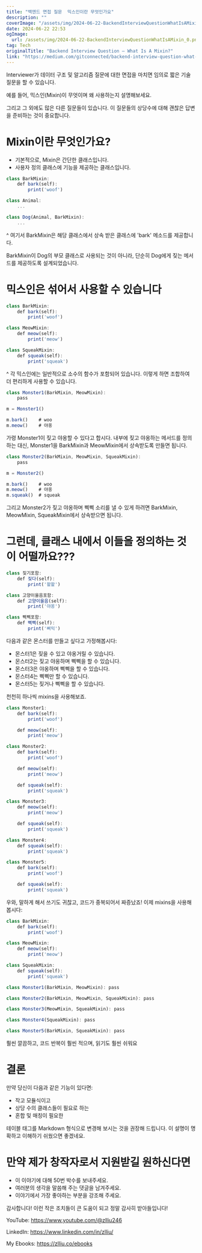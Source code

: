 ```yaml
---
title: "백엔드 면접 질문  믹스인이란 무엇인가요"
description: ""
coverImage: "/assets/img/2024-06-22-BackendInterviewQuestionWhatIsAMixin_0.png"
date: 2024-06-22 22:53
ogImage:
  url: /assets/img/2024-06-22-BackendInterviewQuestionWhatIsAMixin_0.png
tag: Tech
originalTitle: "Backend Interview Question — What Is A Mixin?"
link: "https://medium.com/gitconnected/backend-interview-question-what-is-a-mixin-3e9922838635"
---
```


Interviewer가 데이터 구조 및 알고리즘 질문에 대한 면접을 마치면 임의로 짧은 기술 질문을 할 수 있습니다.

예를 들어, 믹스인(Mixin)이 무엇이며 왜 사용하는지 설명해보세요.

그리고 그 외에도 많은 다른 질문들이 있습니다. 이 질문들의 상당수에 대해 괜찮은 답변을 준비하는 것이 중요합니다.

<div class="content-ad"></div>

# Mixin이란 무엇인가요?

- 기본적으로, Mixin은 간단한 클래스입니다.
- 사용자 정의 클래스에 기능을 제공하는 클래스입니다.

```js
class BarkMixin:
    def bark(self):
        print('woof')

class Animal:
    ...

class Dog(Animal, BarkMixin):
    ...
```

^ 여기서 BarkMixin은 해당 클래스에서 상속 받은 클래스에 'bark' 메소드를 제공합니다.

<div class="content-ad"></div>

BarkMixin이 Dog의 부모 클래스로 사용되는 것이 아니라, 단순히 Dog에게 짖는 메서드를 제공하도록 설계되었습니다.

# 믹스인은 섞어서 사용할 수 있습니다

```js
class BarkMixin:
    def bark(self):
        print('woof')

class MeowMixin:
    def meow(self):
        print('meow')

class SqueakMixin:
    def squeak(self):
        print('squeak')
```

^ 각 믹스인에는 일반적으로 소수의 함수가 포함되어 있습니다. 이렇게 하면 조합하여 더 편리하게 사용할 수 있습니다.

<div class="content-ad"></div>

```javascript
class Monster1(BarkMixin, MeowMixin):
    pass

m = Monster1()

m.bark()    # woo
m.meow()    # 야옹
```

가령 Monster1이 짖고 야옹할 수 있다고 합시다. 내부에 짖고 야옹하는 메서드를 정의하는 대신, Monster1을 BarkMixin과 MeowMixin에서 상속받도록 만들면 됩니다.

```javascript
class Monster2(BarkMixin, MeowMixin, SqueakMixin):
    pass

m = Monster2()

m.bark()    # woo
m.meow()    # 야옹
m.squeak()  # squeak
```

그리고 Monster2가 짖고 야옹하며 삑삑 소리를 낼 수 있게 하려면 BarkMixin, MeowMixin, SqueakMixin에서 상속받으면 됩니다.

<div class="content-ad"></div>

# 그런데, 클래스 내에서 이들을 정의하는 것이 어떨까요???

```js
class 짖기포함:
    def 짖다(self):
        print('왈왈')

class 고양이울음포함:
    def 고양이울음(self):
        print('야옹')

class 삑삑포함:
    def 삑삑(self):
        print('삐익')
```

다음과 같은 몬스터를 만들고 싶다고 가정해봅시다:

- 몬스터1은 짖을 수 있고 야옹거릴 수 있습니다.
- 몬스터2는 짖고 야옹하며 삑삑을 할 수 있습니다.
- 몬스터3은 야옹하며 삑삑을 할 수 있습니다.
- 몬스터4는 삑삑만 할 수 있습니다.
- 몬스터5는 짖거나 삑삑을 할 수 있습니다.

<div class="content-ad"></div>

천천히 하나씩 mixins을 사용해보죠.

```js
class Monster1:
    def bark(self):
        print('woof')

    def meow(self):
        print('meow')

class Monster2:
    def bark(self):
        print('woof')

    def meow(self):
        print('meow')

    def squeak(self):
        print('squeak')

class Monster3:
    def meow(self):
        print('meow')

    def squeak(self):
        print('squeak')

class Monster4:
    def squeak(self):
        print('squeak')

class Monster5:
    def bark(self):
        print('woof')

    def squeak(self):
        print('squeak')
```

우와, 말하게 해서 쓰기도 귀찮고, 코드가 중복되어서 짜증났죠! 이제 mixins을 사용해봅시다:

```js
class BarkMixin:
    def bark(self):
        print('woof')

class MeowMixin:
    def meow(self):
        print('meow')

class SqueakMixin:
    def squeak(self):
        print('squeak')

class Monster1(BarkMixin, MeowMixin): pass

class Monster2(BarkMixin, MeowMixin, SqueakMixin): pass

class Monster3(MeowMixin, SqueakMixin): pass

class Monster4(SqueakMixin): pass

class Monster5(BarkMixin, SqueakMixin): pass
```

<div class="content-ad"></div>

훨씬 깔끔하고, 코드 반복이 훨씬 적으며, 읽기도 훨씬 쉬워요

# 결론

만약 당신이 다음과 같은 기능이 있다면:

- 작고 모듈식이고
- 상당 수의 클래스들이 필요로 하는
- 혼합 및 매칭이 필요한

<div class="content-ad"></div>

테이블 태그를 Markdown 형식으로 변경해 보시는 것을 권장해 드립니다. 이 설명이 명확하고 이해하기 쉬웠으면 좋겠네요.

# 만약 제가 창작자로서 지원받길 원하신다면

- 이 이야기에 대해 50번 박수를 보내주세요.
- 여러분의 생각을 말씀해 주는 댓글을 남겨주세요.
- 이야기에서 가장 좋아하는 부분을 강조해 주세요.

감사합니다! 이런 작은 조치들이 큰 도움이 되고 정말 감사히 받아들입니다!

<div class="content-ad"></div>

YouTube: https://www.youtube.com/@zlliu246

LinkedIn: https://www.linkedin.com/in/zlliu/

My Ebooks: https://zlliu.co/ebooks

